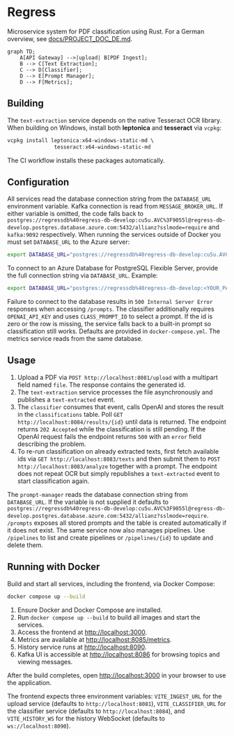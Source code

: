# Regress

Microservice system for PDF classification using Rust.
For a German overview, see [docs/PROJECT_DOC_DE.md](docs/PROJECT_DOC_DE.md).


```mermaid
graph TD;
    A[API Gateway] -->|upload| B[PDF Ingest];
    B --> C[Text Extraction];
    C --> D[Classifier];
    D --> E[Prompt Manager];
    D --> F[Metrics];
```

## Building

The `text-extraction` service depends on the native
Tesseract OCR library. When building on Windows, install
both **leptonica** and **tesseract** via `vcpkg`:

```powershell
vcpkg install leptonica:x64-windows-static-md \
               tesseract:x64-windows-static-md
```

The CI workflow installs these packages automatically.

## Configuration

All services read the database connection string from the `DATABASE_URL` environment variable.
Kafka connection is read from `MESSAGE_BROKER_URL`.
If either variable is omitted, the code falls back to `postgres://regressdb%40regress-db-develop:cu5u.AVC%3F9055l@regress-db-develop.postgres.database.azure.com:5432/allianz?sslmode=require` and `kafka:9092` respectively.
When running the services outside of Docker you must set `DATABASE_URL` to the Azure server:

```bash
export DATABASE_URL="postgres://regressdb%40regress-db-develop:cu5u.AVC%3F9055l@regress-db-develop.postgres.database.azure.com:5432/allianz?sslmode=require"
```
To connect to an Azure Database for PostgreSQL Flexible Server, provide the full connection string via `DATABASE_URL`. Example:

```bash
export DATABASE_URL="postgres://regressdb%40regress-db-develop:<YOUR_PASSWORD>@regress-db-develop.postgres.database.azure.com:5432/allianz?sslmode=require"
```
Failure to connect to the database results in `500 Internal Server Error`
responses when accessing `/prompts`.
The classifier additionally requires `OPENAI_API_KEY` and uses `CLASS_PROMPT_ID` to select a prompt.
If the id is zero or the row is missing, the service falls back to a built-in
prompt so classification still works.
Defaults are provided in `docker-compose.yml`. The metrics service reads from the same database.

## Usage

1. Upload a PDF via `POST http://localhost:8081/upload` with a multipart field
   named `file`. The response contains the generated id.
2. The `text-extraction` service processes the file asynchronously and publishes
   a `text-extracted` event.
3. The `classifier` consumes that event, calls OpenAI and stores the result in
   the `classifications` table. Poll `GET http://localhost:8084/results/{id}`
   until data is returned. The endpoint returns `202 Accepted` while the
   classification is still pending. If the OpenAI request fails the endpoint
   returns `500` with an `error` field describing the problem.
4. To re-run classification on already extracted texts, first fetch available
   ids via `GET http://localhost:8083/texts` and then submit them to
   `POST http://localhost:8083/analyze` together with a prompt. The endpoint does
   not repeat OCR but simply republishes a `text-extracted` event to start
   classification again.

The `prompt-manager` reads the database connection string from `DATABASE_URL`.
If the variable is not supplied it defaults to
`postgres://regressdb%40regress-db-develop:cu5u.AVC%3F9055l@regress-db-develop.postgres.database.azure.com:5432/allianz?sslmode=require`.
`/prompts` exposes all stored prompts and the table is created automatically if
it does not exist. The same service now also manages pipelines. Use `/pipelines`
to list and create pipelines or `/pipelines/{id}` to update and delete them.

## Running with Docker

Build and start all services, including the frontend, via Docker Compose:

```bash
docker compose up --build
```

1. Ensure Docker and Docker Compose are installed.
2. Run `docker compose up --build` to build all images and start the services.
3. Access the frontend at <http://localhost:3000>.
4. Metrics are available at <http://localhost:8085/metrics>.
5. History service runs at <http://localhost:8090>.
6. Kafka UI is accessible at <http://localhost:8086> for browsing topics and viewing messages.

After the build completes, open <http://localhost:3000> in your browser to use the application.

The frontend expects three environment variables:
`VITE_INGEST_URL` for the upload service (defaults to `http://localhost:8081`),
`VITE_CLASSIFIER_URL` for the classifier service (defaults to
`http://localhost:8084`), and `VITE_HISTORY_WS` for the history WebSocket
(defaults to `ws://localhost:8090`).

